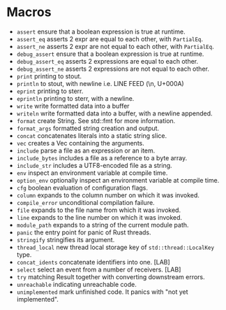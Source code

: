 # Macros

- `assert`          ensure that a boolean expression is true at runtime.
- `assert_eq`       asserts 2 expr are equal to each other, with `PartialEq`.
- `assert_ne`       asserts 2 expr are not equal to each other, with `PartialEq`.
- `debug_assert`    ensure that a boolean expression is true at runtime.
- `debug_assert_eq` asserts 2 expressions are equal to each other.
- `debug_assert_ne` asserts 2 expressions are not equal to each other.
- `print`           printing to stout.
- `println`         to stout, with newline i.e. LINE FEED (\n, U+000A)
- `eprint`          printing to sterr.
- `eprintln`        printing to sterr, with a newline.
- `write`           write formatted data into a buffer
- `writeln`         write formatted data into a buffer, with a newline appended.
- `format`          create String. See std::fmt for more information.
- `format_args`     formatted string creation and output.
- `concat`          concatenates literals into a static string slice.
- `vec`             creates a Vec containing the arguments.
- `include`         parse a file as an expression or an item.
- `include_bytes`   includes a file as a reference to a byte array.
- `include_str`     includes a UTF8-encoded file as a string.
- `env`             inspect an environment variable at compile time.
- `option_env`      optionally inspect an environment variable at compile time.
- `cfg`             boolean evaluation of configuration flags.
- `column`          expands to the column number on which it was invoked.
- `compile_error`   unconditional compilation failure.
- `file`            expands to the file name from which it was invoked.
- `line`            expands to the line number on which it was invoked.
- `module_path`     expands to a string of the current module path.
- `panic`           the entry point for panic of Rust threads.
- `stringify`       stringifies its argument.
- `thread_local`    new thread local storage key of `std::thread::LocalKey` type.
- `concat_idents`   concatenate identifiers into one. [LAB]
- `select`          select an event from a number of receivers. [LAB]
- `try`             matching Result together with converting downstream errors.
- `unreachable`     indicating unreachable code.
- `unimplemented`   mark unfinished code. It panics with "not yet implemented".

